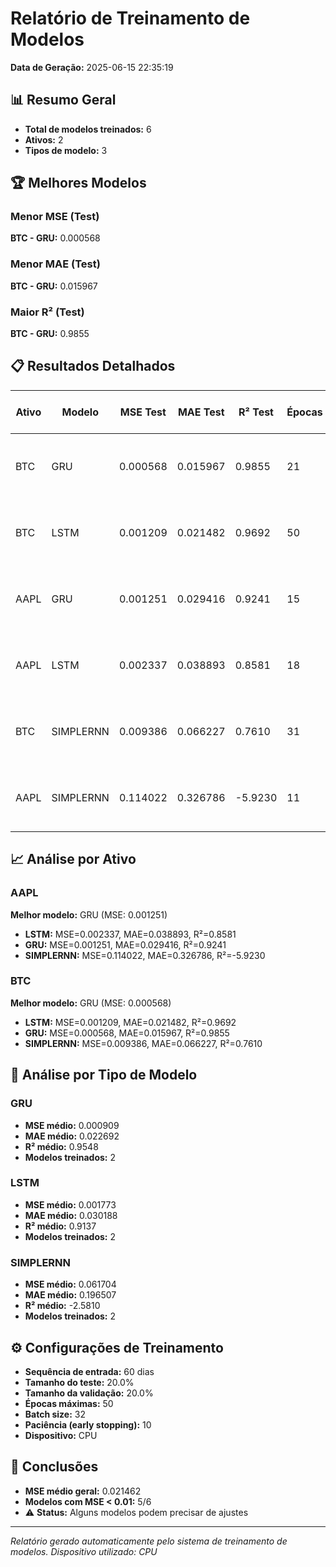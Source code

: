 # Relatório de Treinamento de Modelos

**Data de Geração:** 2025-06-15 22:35:19

## 📊 Resumo Geral

- **Total de modelos treinados:** 6
- **Ativos:** 2
- **Tipos de modelo:** 3

## 🏆 Melhores Modelos

### Menor MSE (Test)
**BTC - GRU:** 0.000568

### Menor MAE (Test)
**BTC - GRU:** 0.015967

### Maior R² (Test)
**BTC - GRU:** 0.9855

## 📋 Resultados Detalhados

| Ativo | Modelo | MSE Test | MAE Test | R² Test | Épocas | Período de Dados |
|-------|--------|----------|----------|---------|--------|------------------|
| BTC | GRU | 0.000568 | 0.015967 | 0.9855 | 21 | 2014-10-06 to 2024-11-29 |
| BTC | LSTM | 0.001209 | 0.021482 | 0.9692 | 50 | 2014-10-06 to 2024-11-29 |
| AAPL | GRU | 0.001251 | 0.029416 | 0.9241 | 15 | 2014-01-30 to 2024-01-26 |
| AAPL | LSTM | 0.002337 | 0.038893 | 0.8581 | 18 | 2014-01-30 to 2024-01-26 |
| BTC | SIMPLERNN | 0.009386 | 0.066227 | 0.7610 | 31 | 2014-10-06 to 2024-11-29 |
| AAPL | SIMPLERNN | 0.114022 | 0.326786 | -5.9230 | 11 | 2014-01-30 to 2024-01-26 |

## 📈 Análise por Ativo

### AAPL

**Melhor modelo:** GRU (MSE: 0.001251)

- **LSTM:** MSE=0.002337, MAE=0.038893, R²=0.8581
- **GRU:** MSE=0.001251, MAE=0.029416, R²=0.9241
- **SIMPLERNN:** MSE=0.114022, MAE=0.326786, R²=-5.9230

### BTC

**Melhor modelo:** GRU (MSE: 0.000568)

- **LSTM:** MSE=0.001209, MAE=0.021482, R²=0.9692
- **GRU:** MSE=0.000568, MAE=0.015967, R²=0.9855
- **SIMPLERNN:** MSE=0.009386, MAE=0.066227, R²=0.7610

## 🤖 Análise por Tipo de Modelo

### GRU

- **MSE médio:** 0.000909
- **MAE médio:** 0.022692
- **R² médio:** 0.9548
- **Modelos treinados:** 2

### LSTM

- **MSE médio:** 0.001773
- **MAE médio:** 0.030188
- **R² médio:** 0.9137
- **Modelos treinados:** 2

### SIMPLERNN

- **MSE médio:** 0.061704
- **MAE médio:** 0.196507
- **R² médio:** -2.5810
- **Modelos treinados:** 2

## ⚙️ Configurações de Treinamento

- **Sequência de entrada:** 60 dias
- **Tamanho do teste:** 20.0%
- **Tamanho da validação:** 20.0%
- **Épocas máximas:** 50
- **Batch size:** 32
- **Paciência (early stopping):** 10
- **Dispositivo:** CPU

## 🎯 Conclusões

- **MSE médio geral:** 0.021462
- **Modelos com MSE < 0.01:** 5/6
- ⚠️ **Status:** Alguns modelos podem precisar de ajustes

---
*Relatório gerado automaticamente pelo sistema de treinamento de modelos.*
*Dispositivo utilizado: CPU*
